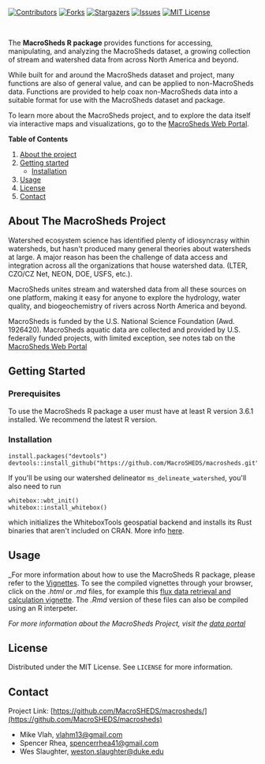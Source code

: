 <!--
thank you "https://github.com/DouweHorsthuis/README-Template/blob/master/BLANK_README.md" for skeleton
-->

[![Contributors][contributors-shield]][contributors-url]
[![Forks][forks-shield]][forks-url]
[![Stargazers][stars-shield]][stars-url]
[![Issues][issues-shield]][issues-url]
[![MIT License][license-shield]][license-url]
<!-- [![LinkedIn][linkedin-shield]][linkedin-url] -->

<br>
<!-- <p align="center"> -->
  <!-- <a href="https://github.com/MacroSHEDS/macrosheds/"> -->
  <!--   <img src="images/logo.png" alt="macrosheds logo" width="160" height="80"> -->
  <!-- </a>  -->
<!-- <h3 align="center">MacroSheds</h3> -->
<!-- <h4 align="center">MacroSheds unites stream and watershed data from myriad public datasets onto one platform, making it easy to epxlore the hydrology, water quality, and biogeochemistry of rivers across North America and beyond</h4> -->

The **MacroSheds R package** provides functions for accessing, manipulating, and analyzing the MacroSheds dataset, a growing collection of stream and watershed data from across North America and beyond. 

While built for and around the MacroSheds dataset and project, many functions are also of general value, and can be applied to non-MacroSheds data. Functions are provided to help coax non-MacroSheds data into a suitable format for use with the MacroSheds dataset and package.

To learn more about the MacroSheds project, and to explore the data itself via interactive maps and visualizations, go to the [MacroSheds Web Portal](https://macrosheds.org).

**Table of Contents**
  
1. [About the project](#about-the-project)
2. [Getting started](#getting-started)
    - [Installation](#installation)  
3. [Usage](#usage)
4. [License](#license)
5. [Contact](#contact)
<!-- 3. [Acknowledgement](#acknowledgement) -->

<!-- ABOUT THE PROJECT -->
## About The MacroSheds Project


Watershed ecosystem science has identified plenty of idiosyncrasy within watersheds, but hasn't produced many general theories about watersheds at large. A major reason has been the challenge of data access and integration across all the organizations that house watershed data. (LTER, CZO/CZ Net, NEON, DOE, USFS, etc.).

MacroSheds unites stream and watershed data from all these sources on one platform, making it easy for anyone to explore the hydrology, water quality, and biogeochemistry of rivers across North America and beyond.

MacroSheds is funded by the U.S. National Science Foundation (Awd. 1926420). MacroSheds aquatic data are collected and provided by U.S. federally funded projects, with limited exception, see notes tab on the [MacroSheds Web Portal](https://macrosheds.org)

<!-- GETTING STARTED -->
## Getting Started

### Prerequisites

To use the MacroSheds R package a user must have at least R version 3.6.1 installed. We recommend the latest R version.

### Installation

```{r}
install.packages("devtools")
devtools::install_github("https://github.com/MacroSHEDS/macrosheds.git")
```

If you'll be using our watershed delineator `ms_delineate_watershed`, you'll also need to run

```{r}
whitebox::wbt_init()
whitebox::install_whitebox()
```

which initializes the WhiteboxTools geospatial backend and installs its Rust binaries that aren't included on CRAN. More info [here](https://giswqs.github.io/whiteboxR/).

<!-- USAGE EXAMPLES -->
## Usage

_For more information about how to use the MacroSheds R package, please refer to the [Vignettes](https://github.com/MacroSHEDS/macrosheds/tree/master/vignettes). To see the compiled vignettes through your browser, click on the *.html* or *.md* files, for example this [flux data retrieval and calculation  vignette](https://github.com/MacroSHEDS/macrosheds/blob/master/vignettes/ms_retrieval_flux_calc.md). The *.Rmd* version of these files can also be compiled using an R interpeter. 

_For more information about the MacroSheds Project, visit the [data portal](https://macrosheds.org)_

<!-- LICENSE -->
## License

Distributed under the MIT License. See `LICENSE` for more information.



<!-- CONTACT -->
## Contact

<!-- Your Name - [@twitter_handle](https://twitter.com/twitter_handle) - email -->

Project Link: [https://github.com/MacroSHEDS/macrosheds/](https://github.com/MacroSHEDS/macrosheds)

  - Mike Vlah, vlahm13@gmail.com
  - Spencer Rhea, spencerrhea41@gmail.com
  - Wes Slaughter, weston.slaughter@duke.edu

<br><br>
<!-- ACKNOWLEDGEMENTS -->
<!-- ## Acknowledgements -->

<!-- * []() -->
<!-- * []() -->
<!-- * []() -->





[contributors-shield]: https://cuahsi.shinyapps.io/macrosheds/_w_eb92b9c2/new_logo_full.png
[contributors-url]: https://github.com/MacroSHEDS/macrosheds/graphs/contributors
[forks-shield]: https://img.shields.io/github/forks/MacroSHEDS/macrosheds.svg?style=for-the-badge
[forks-url]: https://github.com/MacroSHEDS/macrosheds/network/members
[stars-shield]: https://img.shields.io/github/stars/MacroSHEDS/macrosheds.svg?style=for-the-badge
[stars-url]: https://github.com/MacroSHEDS/macrosheds/stargazers
[issues-shield]: https://img.shields.io/github/issues/MacroSHEDS/macrosheds.svg?style=for-the-badge
[issues-url]: https://github.com/MacroSHEDS/macrosheds/issues
[license-shield]: https://img.shields.io/github/license/MacroSHEDS/macrosheds.svg?style=for-the-badge
[license-url]: https://github.com/MacroSHEDS/macrosheds/blob/master/LICENSE.txt
<!-- [linkedin-shield]: https://img.shields.io/badge/-LinkedIn-black.svg?style=for-the-badge&logo=linkedin&colorB=555 -->
<!-- [linkedin-url]: https://linkedin.com/in/linkedin_username -->
